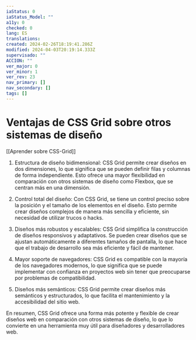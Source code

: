 ```yaml
---
iaStatus: 0
iaStatus_Model: ""
a11y: 0
checked: 0
lang: ES
translations: 
created: 2024-02-26T18:19:41.286Z
modified: 2024-04-03T20:19:14.333Z
supervisado: ""
ACCION: ""
ver_major: 0
ver_minor: 1
ver_rev: 23
nav_primary: []
nav_secondary: []
tags: []
---
```

# Ventajas de CSS Grid sobre otros sistemas de diseño

[[Aprender sobre CSS-Grid]]

1. Estructura de diseño bidimensional: CSS Grid permite crear diseños en dos dimensiones, lo que significa que se pueden definir filas y columnas de forma independiente. Esto ofrece una mayor flexibilidad en comparación con otros sistemas de diseño como Flexbox, que se centran más en una dimensión.

2. Control total del diseño: Con CSS Grid, se tiene un control preciso sobre la posición y el tamaño de los elementos en el diseño. Esto permite crear diseños complejos de manera más sencilla y eficiente, sin necesidad de utilizar trucos o hacks.

3. Diseños más robustos y escalables: CSS Grid simplifica la construcción de diseños responsivos y adaptativos. Se pueden crear diseños que se ajustan automáticamente a diferentes tamaños de pantalla, lo que hace que el trabajo de desarrollo sea más eficiente y fácil de mantener.

4. Mayor soporte de navegadores: CSS Grid es compatible con la mayoría de los navegadores modernos, lo que significa que se puede implementar con confianza en proyectos web sin tener que preocuparse por problemas de compatibilidad.

5. Diseños más semánticos: CSS Grid permite crear diseños más semánticos y estructurados, lo que facilita el mantenimiento y la accesibilidad del sitio web.

En resumen, CSS Grid ofrece una forma más potente y flexible de crear diseños web en comparación con otros sistemas de diseño, lo que lo convierte en una herramienta muy útil para diseñadores y desarrolladores web.
